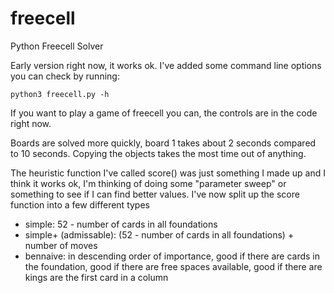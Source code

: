 # freecell
Python Freecell Solver

Early version right now, it works ok. I've added some command line options you can check by running:

`python3 freecell.py -h
`

If you want to play a game of freecell you can, the controls are in the code right now.

Boards are solved more quickly, board 1 takes about 2 seconds compared to 10 seconds. Copying the objects takes the most time out of anything.

The heuristic function I've called score() was just something I made up and I think it works ok, I'm thinking of doing some "parameter sweep" or something to see if I can find better values.
I've now split up the score function into a few different types
* simple: 52 - number of cards in all foundations
* simple+ (admissable): (52 - number of cards in all foundations) + number of moves
* bennaive: in descending order of importance, good if there are cards in the foundation, good if there are free spaces available, good if there are kings are the first card in a column
